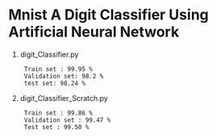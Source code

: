 # Mnist A Digit Classifier Using Artificial Neural Network

1) digit_Classifier.py
      
        Train set : 99.95 %
        Validation set: 98.2 %
        test set: 98.24 %
        
2) digit_Classifier_Scratch.py
    
        Train set : 99.86 %
        Validation set : 99.47 %
        Test set : 99.50 %
        
